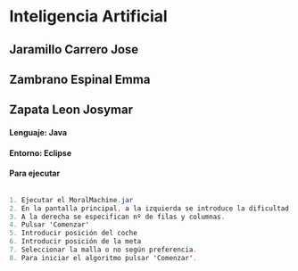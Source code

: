 # Inteligencia Artificial
## Jaramillo Carrero Jose
##  Zambrano Espinal Emma
## Zapata Leon Josymar

#### Lenguaje: Java
#### Entorno: Eclipse
#### Para ejecutar

```java

1. Ejecutar el MoralMachine.jar
2. En la pantalla principal, a la izquierda se introduce la dificultad valor entre 0 y 100.
3. A la derecha se especifican nº de filas y columnas.
4. Pulsar 'Comenzar'
5. Introducir posición del coche
6. Introducir posición de la meta
7. Seleccionar la malla o no según preferencia.
8. Para iniciar el algoritmo pulsar 'Comenzar'.



```

